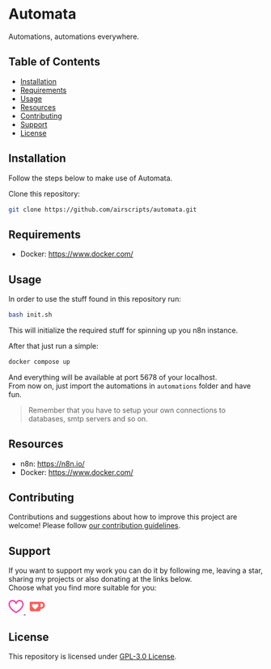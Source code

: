 # Automata
Automations, automations everywhere.

## Table of Contents
- [Installation](#installation)
- [Requirements](#requirements)
- [Usage](#usage)
- [Resources](#resources)
- [Contributing](#contributing)
- [Support](#support)
- [License](#license)

## Installation
Follow the steps below to make use of Automata.

Clone this repository:
```bash
git clone https://github.com/airscripts/automata.git
```

## Requirements
- Docker: https://www.docker.com/

## Usage
In order to use the stuff found in this repository run:
```bash
bash init.sh
```
This will initialize the required stuff for spinning up you n8n instance.

After that just run a simple:
```bash
docker compose up
```

And everything will be available at port 5678 of your localhost.  
From now on, just import the automations in `automations` folder and have fun.

> Remember that you have to setup your own connections to databases, smtp servers and so on.

## Resources
- n8n: https://n8n.io/
- Docker: https://www.docker.com/

## Contributing
Contributions and suggestions about how to improve this project are welcome!
Please follow [our contribution guidelines](https://github.com/airscripts/automata/blob/main/CONTRIBUTING.md).

## Support
If you want to support my work you can do it by following me, leaving a star, sharing my projects or also donating at the links below.  
Choose what you find more suitable for you:  

<a href="https://github.com/sponsors/airscripts" target="blank">
  <img src="https://raw.githubusercontent.com/airscripts/assets/main/images/github-sponsors.svg" alt="GitHub Sponsors" width="30px" />
</a>&nbsp;
<a href="https://ko-fi.com/airscript" target="blank">
  <img src="https://raw.githubusercontent.com/airscripts/assets/main/images/kofi.svg" alt="Kofi" width="30px" />
</a>


## License  
This repository is licensed under [GPL-3.0 License](https://github.com/airscripts/automata/blob/main/LICENSE).